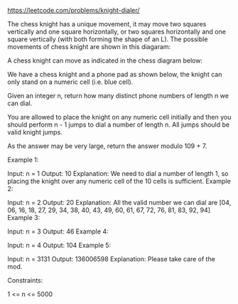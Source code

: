 https://leetcode.com/problems/knight-dialer/

The chess knight has a unique movement, it may move two squares vertically and one square horizontally, or two squares horizontally and one square vertically (with both forming the shape of an L). The possible movements of chess knight are shown in this diagaram:

A chess knight can move as indicated in the chess diagram below:


We have a chess knight and a phone pad as shown below, the knight can only stand on a numeric cell (i.e. blue cell).


Given an integer n, return how many distinct phone numbers of length n we can dial.

You are allowed to place the knight on any numeric cell initially and then you should perform n - 1 jumps to dial a number of length n. All jumps should be valid knight jumps.

As the answer may be very large, return the answer modulo 109 + 7.



Example 1:

Input: n = 1
Output: 10
Explanation: We need to dial a number of length 1, so placing the knight over any numeric cell of the 10 cells is sufficient.
Example 2:

Input: n = 2
Output: 20
Explanation: All the valid number we can dial are [04, 06, 16, 18, 27, 29, 34, 38, 40, 43, 49, 60, 61, 67, 72, 76, 81, 83, 92, 94]
Example 3:

Input: n = 3
Output: 46
Example 4:

Input: n = 4
Output: 104
Example 5:

Input: n = 3131
Output: 136006598
Explanation: Please take care of the mod.


Constraints:

1 <= n <= 5000